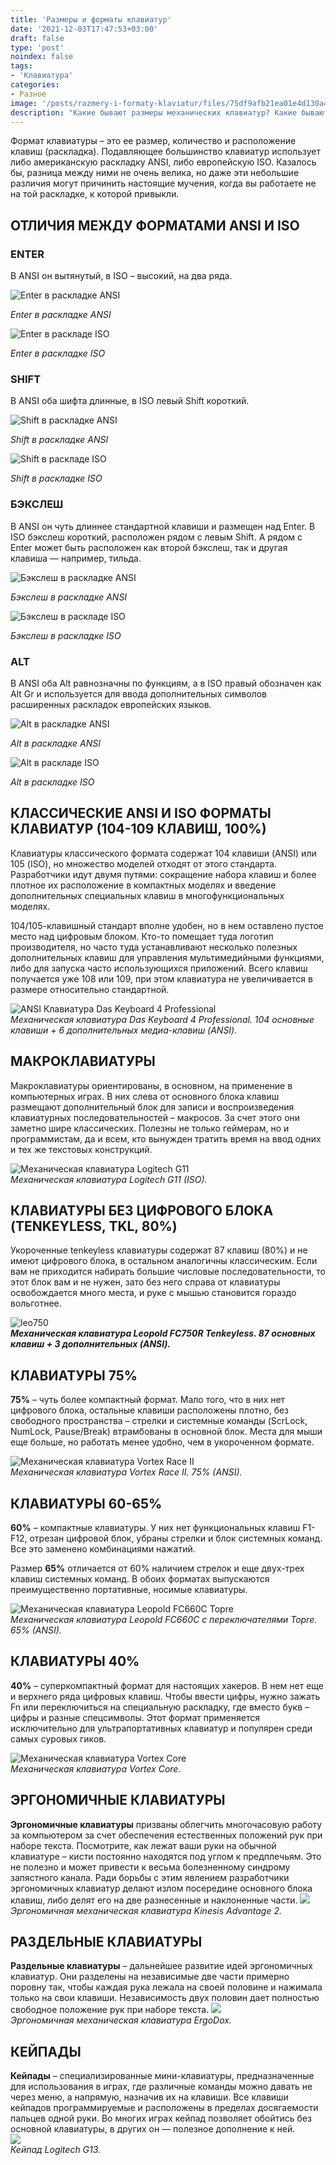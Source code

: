 ```yaml
---
title: 'Размеры и форматы клавиатур'
date: '2021-12-03T17:47:53+03:00'
draft: false
type: 'post'
noindex: false
tags:
- 'Клавиатура'
categories:
- Разное
image: '/posts/razmery-i-formaty-klaviatur/files/75df9afb21ea01e4d130a4ada6d97585.jpeg'
description: "Какие бывают размеры механических клавиатур? Какие бывают форматы механических клавиатур?"
---
```


Формат клавиатуры – это ее размер, количество и расположение клавиш (раскладка). Подавляющее большинство клавиатур использует либо американскую раскладку ANSI, либо европейскую ISO. Казалось бы, разница между ними не очень велика, но даже эти небольшие различия могут причинить настоящие мучения, когда вы работаете не на той раскладке, к которой привыкли. 

## **ОТЛИЧИЯ МЕЖДУ ФОРМАТАМИ ANSI И ISO**

### **ENTER**

В ANSI он вытянутый, в ISO – высокий, на два ряда.

![Enter в раскладке ANSI](files/55a42a906c529dbc29d09632ab522e7f.jpg)

_Enter в раскладке ANSI_

![Enter в раскладе ISO ](files/51e3f75885bf4cc4211b3cf76ddb537b.jpg)
 
 
 _Enter в раскладке ISO_
 

### **SHIFT**

В ANSI оба шифта длинные, в ISO левый Shift короткий.

![Shift в раскладке ANSI](files/ece4351965cfce242abac290a027aa91.jpg)

_Shift в раскладке ANSI_

![Shift в раскладе ISO ](files/372898823ee71224c479323a26b6e534.jpg)
 
 
 _Shift в раскладке ISO_

### **БЭКСЛЕШ**

В ANSI он чуть длиннее стандартной клавиши и размещен над Enter. В ISO бэкслеш короткий, расположен рядом с левым Shift. А рядом с Enter может быть расположен как второй бэкслеш, так и другая клавиша — например, тильда.

![Бэкслеш в раскладке ANSI](files/6abf5ce1220d49a5b8c604b3de410e59.jpg)

_Бэкслеш в раскладке ANSI_

![Бэкслеш в раскладе ISO ](files/5e40f933e2fb568a419576fcf9573c15.jpg)


_Бэкслеш в раскладке ISO_

###   **ALT**

В ANSI оба Alt равнозначны по функциям, а в ISO правый обозначен как Alt Gr и используется для ввода дополнительных символов расширенных раскладок европейских языков.

![Alt в раскладке ANSI](files/68ddcda565f125a6a524691512438954.jpg)

_Alt в раскладке ANSI_

![Alt в раскладе ISO ](files/ff2742442c7a86677f69f8d70a7ffc4d.jpg)


_Alt в раскладке ISO_

## КЛАССИЧЕСКИЕ ANSI И ISO ФОРМАТЫ КЛАВИАТУР (104-109 КЛАВИШ, 100%)

Клавиатуры классического формата содержат 104 клавиши (ANSI) или 105 (ISO), но множество моделей отходят от этого стандарта. Разработчики идут двумя путями: сокращение набора клавиш и более плотное их расположение в компактных моделях и введение дополнительных специальных клавиш в многофункциональных моделях.

104/105-клавишный стандарт вполне удобен, но в нем оставлено пустое место над цифровым блоком. Кто-то помещает туда логотип производителя, но часто туда устанавливают несколько полезных дополнительных клавиш для управления мультимедийными функциями, либо для запуска часто использующихся приложений. Всего клавиш получается уже 108 или 109, при этом клавиатура не увеличивается в размере относительно стандартной.  
  
![ANSI Клавиатура Das Keyboard 4 Professional](files/0860db2bba65ec3eaf4789e1adefb8d1.jpg)  
_Механическая клавиатура Das Keyboard 4 Professional. 104 основные клавиши + 6 дополнительных медиа-клавиш (ANSI)._

## **МАКРОКЛАВИАТУРЫ**

Макроклавиатуры ориентированы, в основном, на применение в компьютерных играх. В них слева от основного блока клавиш размещают дополнительный блок для записи и воспроизведения клавиатурных последовательностей – макросов. За счет этого они заметно шире классических. Полезны не только геймерам, но и программистам, да и всем, кто вынужден тратить время на ввод одних и тех же текстовых конструкций.  
  
![Механическая клавиатура Logitech G11](files/1c5d95196c5f0ce79c26a384ee918580.jpg)  
_Механическая клавиатура Logitech G11 (ISO)._

## **КЛАВИАТУРЫ БЕЗ ЦИФРОВОГО БЛОКА (TENKEYLESS, TKL, 80%)**

Укороченные tenkeyless клавиатуры содержат 87 клавиш (80%) и не имеют цифрового блока, в остальном аналогичны классическим. Если вам не приходится набирать большие числовые последовательности, то этот блок вам и не нужен, зато без него справа от клавиатуры освобождается много места, и руке с мышью становится гораздо вольготнее.

![leo750](files/78e103a4807213db66c1f0c424c0d4e7.jpg)  
**_Механическая клавиатура Leopold FC750R Tenkeyless. 87 основных клавиш + 3 дополнительных (ANSI)._**

## **КЛАВИАТУРЫ 75%**

**75%** – чуть более компактный формат. Мало того, что в них нет цифрового блока, остальные клавиши расположены плотно, без свободного пространства – стрелки и системные команды (ScrLock, NumLock, Pause/Break) втрамбованы в основной блок. Места для мыши еще больше, но работать менее удобно, чем в укороченном формате.

![Механическая клавиатура Vortex Race II ](files/7379c6e8ca71bdfa9b3bc0d7afb66943.jpg)  
_Механическая клавиатура Vortex Race II. 75% (ANSI)._

## **КЛАВИАТУРЫ 60-65%**

**60%** – компактные клавиатуры. У них нет функциональных клавиш F1-F12, отрезан цифровой блок, убраны стрелки и блок системных команд. Все это заменено комбинациями нажатий.

Размер **65%** отличается от 60% наличием стрелок и еще двух-трех клавиш системных команд. В обоих форматах выпускаются преимущественно портативные, носимые клавиатуры.  
  
![Механическая клавиатура Leopold FC660C Topre](files/17bc18faea998d1b1b3816920344c3d9.jpg)   
_Механическая клавиатура Leopold FC660C с переключателями Topre. 65% (ANSI)._

## **КЛАВИАТУРЫ 40%**

**40%** – суперкомпактный формат для настоящих хакеров. В нем нет еще и верхнего ряда цифровых клавиш. Чтобы ввести цифры, нужно зажать Fn или переключиться на специальную раскладку, где вместо букв – цифры и разные спецсимволы. Этот формат применяется исключительно для ультрапортативных клавиатур и популярен среди самых суровых гиков.

![Механическая клавиатура Vortex Core](files/38e0fcc9545235e52afc80117532ddaa.jpg)  
_Механическая клавиатура Vortex Core._

## **ЭРГОНОМИЧНЫЕ КЛАВИАТУРЫ**

**Эргономичные клавиатуры** призваны облегчить многочасовую работу за компьютером за счет обеспечения естественных положений рук при наборе текста. Посмотрите, как лежат ваши руки на обычной клавиатуре – кисти постоянно находятся под углом к предплечьям. Это не полезно и может привести к весьма болезненному синдрому запястного канала. Ради борьбы с этим явлением разработчики эргономичных клавиатур делают излом посередине основного блока клавиш, либо делят его на две разнесенные и наклоненные части.
![](files/83be4f42f9ccbe67b27af5655a8a8737.jpg)  
_Эргономичная механическая клавиатура Kinesis Advantage 2._

## **РАЗДЕЛЬНЫЕ КЛАВИАТУРЫ**

**Раздельные клавиатуры** – дальнейшее развитие идей эргономичных клавиатур. Они разделены на независимые две части примерно поровну так, чтобы каждая рука лежала на своей половине и нажимала только на свои клавиши. Независимость двух половин дает полностью свободное положение рук при наборе текста.
![](files/459262acb9aecf0f5d1eb54f5dfb53c5.jpg)  
_Эргономичная механическая клавиатура ErgoDox._

## **КЕЙПАДЫ**

**Кейпады** – специализированные мини-клавиатуры, предназначенные для использования в играх, где различные команды можно давать не через меню, а напрямую, назначив их на клавиши. Все клавиши кейпадов программируемые и расположены в пределах досягаемости пальцев одной руки. Во многих играх кейпад позволяет обойтись без основной клавиатуры, в других он — полезное дополнение к ней.  
![](files/81d6d359578cd257d100e7389e731881.jpg)  
_Кейпад Logitech G13._
